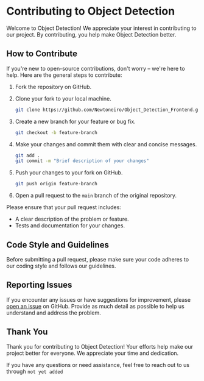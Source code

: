 # Contributing to Object Detection

Welcome to Object Detection! We appreciate your interest in contributing to our project. By contributing, you help make Object Detection better.

## How to Contribute

If you're new to open-source contributions, don't worry – we're here to help. Here are the general steps to contribute:

1. Fork the repository on GitHub.
2. Clone your fork to your local machine.

   ```bash
   git clone https://github.com/Newtoneiro/Object_Detection_Frontend.git
   ```

3. Create a new branch for your feature or bug fix.

   ```bash
   git checkout -b feature-branch
   ```

4. Make your changes and commit them with clear and concise messages.

   ```bash
   git add .
   git commit -m "Brief description of your changes"
   ```

5. Push your changes to your fork on GitHub.

   ```bash
   git push origin feature-branch
   ```

6. Open a pull request to the `main` branch of the original repository.

Please ensure that your pull request includes:

- A clear description of the problem or feature.
- Tests and documentation for your changes.

## Code Style and Guidelines

Before submitting a pull request, please make sure your code adheres to our coding style and follows our guidelines.

## Reporting Issues

If you encounter any issues or have suggestions for improvement, please [open an issue](https://github.com/Newtoneiro/Object_Detection_Frontend/issues/new) on GitHub. Provide as much detail as possible to help us understand and address the problem.

## Thank You

Thank you for contributing to Object Detection! Your efforts help make our project better for everyone. We appreciate your time and dedication.

If you have any questions or need assistance, feel free to reach out to us through `not yet added`
